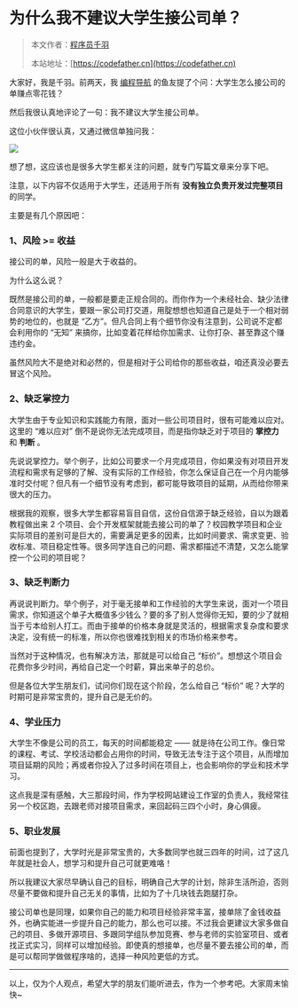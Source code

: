 # 为什么我不建议大学生接公司单？

> 本文作者：[程序员千羽](https://yuyuanweb.feishu.cn/wiki/Abldw5WkjidySxkKxU2cQdAtnah)
>
> 本站地址：[https://codefather.cn](https://codefather.cn)

大家好，我是千羽。前两天，我 [编程导航](https://mp.weixin.qq.com/s/WFz9Yznw-0keNC1dbK6oKg) 的鱼友提了个问：大学生怎么接公司的单赚点零花钱？

然后我很认真地评论了一句：我不建议大学生接公司单。

这位小伙伴很认真，又通过微信单独问我：

![](https://pic.yupi.icu/1/image-20231202144641913.png)

想了想，这应该也是很多大学生都关注的问题，就专门写篇文章来分享下吧。

注意，以下内容不仅适用于大学生，还适用于所有 **没有独立负责开发过完整项目** 的同学。

主要是有几个原因吧：



### 1、风险 >= 收益

接公司的单，风险一般是大于收益的。

为什么这么说？

既然是接公司的单，一般都是要走正规合同的。而你作为一个未经社会、缺少法律合同意识的大学生，要跟一家公司打交道，用腚想想也知道自己是处于一个相对弱势的地位的，也就是 “乙方”。但凡合同上有个细节你没有注意到，公司说不定都会利用你的 “无知” 来搞你，比如变着花样给你加需求、让你打杂、甚至靠这个赚违约金。

虽然风险大不是绝对和必然的，但是相对于公司给你的那些收益，咱还真没必要去冒这个风险。



### 2、缺乏掌控力

大学生由于专业知识和实践能力有限，面对一些公司项目时，很有可能难以应对。这里的 “难以应对” 倒不是说你无法完成项目，而是指你缺乏对于项目的 **掌控力** 和 **判断** 。

先说说掌控力。举个例子，比如公司要求一个月完成项目，你如果没有对项目开发流程和需求有足够的了解、没有实际的工作经验，你怎么保证自己在一个月内能够准时交付呢？但凡有一个细节没有考虑到，都可能导致项目的延期，从而给你带来很大的压力。

根据我的观察，很多大学生都容易盲目自信，这份自信源于缺乏经验，自以为跟着教程做出来 2 个项目、会个开发框架就能去接公司的单了？校园教学项目和企业实际项目的差别可是巨大的，需要满足更多的因素，比如时间要求、需求变更、验收标准、项目稳定性等。很多同学连自己的问题、需求都描述不清楚，又怎么能掌控一个公司的项目呢？



### 3、缺乏判断力

再说说判断力。举个例子，对于毫无接单和工作经验的大学生来说，面对一个项目需求，你知道这个单子大概值多少钱么？要的多了别人觉得你无知，要的少了就相当于亏本给别人打工。而由于接单的价格本身就是灵活的，根据需求复杂度和要求决定，没有统一的标准，所以你也很难找到相关的市场价格来参考。

当然对于这种情况，也有解决方法，那就是可以给自己 “标价”。想想这个项目会花费你多少时间，再给自己定一个时薪，算出来单子的总价。

但是各位大学生朋友们，试问你们现在这个阶段，怎么给自己 “标价” 呢？大学的时期可是非常宝贵的，提升自己是无价的。



### 4、学业压力

大学生不像是公司的员工，每天的时间都能稳定 —— 就是待在公司工作。像日常的课程、考试、学校活动都会占用你的时间，导致无法专注于这个项目，从而增加项目延期的风险；再或者你投入了过多时间在项目上，也会影响你的学业和技术学习。

这点我是深有感触，大三那段时间，作为学校网站建设工作室的负责人，我经常往另一个校区跑，去跟老师对接项目需求，来回起码三四个小时，身心俱疲。



### 5、职业发展

前面也提到了，大学时光是非常宝贵的，大多数同学也就三四年的时间，过了这几年就是社会人，想学习和提升自己可就更难咯！

所以我建议大家尽早确认自己的目标，明确自己大学的计划，除非生活所迫，否则尽量不要做和提升自己无关的事情，比如为了十几块钱去跑腿打杂。

接公司单也是同理，如果你自己的能力和项目经验非常丰富，接单除了金钱收益外，也确实能进一步提升自己的能力，那么也可以接。不过我会更建议大家多做自己的项目、多做开源项目、多跟同学组队参加竞赛、参与老师的实验室项目、或者找正式实习，同样可以增加经验。即使真的想接单，也尽量不要去接公司的单，而是可以帮同学做做程序啥的，选择一种风险更低的方式。



---



以上，仅为个人观点，希望大学的朋友们能听进去，作为一个参考吧。大家周末愉快~

